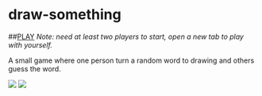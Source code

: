# draw-something
##[PLAY](http://draw-something.yizhao.me)
*Note: need at least two players to start, open a new tab to play with yourself.*

A small game where one person turn a random word to drawing and others guess the word.

<img src="https://raw.githubusercontent.com/zhaoyiyi/draw-something/master/screenshots/ds1.png">
<img src="https://raw.githubusercontent.com/zhaoyiyi/draw-something/master/screenshots/ds3.png">

